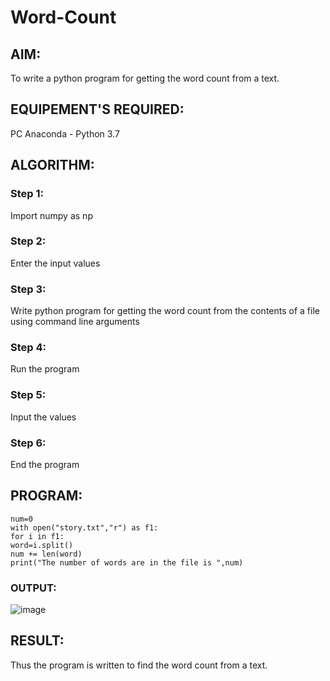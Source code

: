 # Word-Count
## AIM:
To write a python program for getting the word count from a text.
## EQUIPEMENT'S REQUIRED: 
PC
Anaconda - Python 3.7
## ALGORITHM: 
### Step 1:

Import numpy as np

### Step 2:

Enter the input values
 
### Step 3: 

Write python program for getting the word count from the contents of a file using command line arguments

### Step 4:  

Run the program

### Step 5: 

Input the values

### Step 6: 

End the program

## PROGRAM:
```
num=0
with open("story.txt","r") as f1:
for i in f1:
word=i.split()
num += len(word)
print("The number of words are in the file is ",num)
```

### OUTPUT:

![image](https://github.com/user-attachments/assets/d9b20870-2ab1-4c36-8fb9-c584ce3a1cb3)



## RESULT:
Thus the program is written to find the word count from a text.

